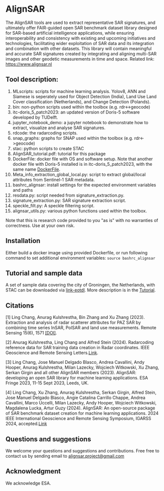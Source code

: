 # AlignSAR
The AlignSAR tools are used to extract representative SAR signatures, and ultimately offer FAIR-guided open SAR benchmark dataset library designed for SAR-based artificial intelligence applications, while ensuring interoperability and consistency with existing and upcoming initiatives and technologies, facilitating wider exploitation of SAR data and its integration and combination with other datasets. This library will contain meaningful and accurate SAR signatures created by integrating and aligning multi-SAR images and other geodetic measurements in time and space. Related link: https://www.alignsar.nl

## Tool description:
1. MLscripts: scripts for machine learning analysis. Yolov8, ANN and Siamese is seperately used for Object Detection (India), Land Use Land Cover classification (Netherlands), and Change Detection (Polands).  
2. bin: non-python scripts used within the toolbox (e.g. rdr<->geocode)
3. itc-doris_5_patch2023: an updated version of Doris-5 software developed by TUDelft.
4. jupyter_notebook_demo: a jupyter notebook to demonstrate how to extract, visualize and analyse SAR signatures.
6. rdcode: the radarcoding scripts.
7. snap_graphs: graphs for SNAP used within the toolbox (e.g. rdr<->geocode)
8. stac: python scripts to create STAC
9. AlignSAR_tutorial.pdf: tutorial for this package
10. DockerFile: docker file with OS and software setup. Note that another docker file with Doris-5 installed is in itc-doris_5_patch2023, with the same name [DockerFile](https://github.com/AlignSAR/alignSAR/blob/main/DockerFile).
11. Meta_info_extraction_global_local.py: script to extract global/local attributes from Sentinel-1 SAR metadata. 
12. bashrc_alignsar: install settings for the expected environment variables and paths
13. resdata.py: script needed from signature_extraction.py.
14. signature_extraction.py: SAR signature extraction script.
15. speckle_filt.py: A speckle filtering script.
16. alignsar_utils.py: various python functions used within the toolbox.

Note that this is research code provided to you "as is" with no warranties of correctness. Use at your own risk.

## Installation
Either build a docker image using provided Dockerfile, or run following command to set additional environment variables:
`source bashrc_alignsar`

## Tutorial and sample data
A set of sample data covering the city of Groningen, the Netherlands, with STAC can be downloaded via [link-eotdl](https://www.eotdl.com/datasets/). More description is in the [Tutorial](https://github.com/AlignSAR/alignSAR/blob/main/AlignSAR_tutorial.pdf).

## Citations
[1] Ling Chang, Anurag Kulshrestha, Bin Zhang and Xu Zhang (2023). Extraction and analysis of radar scatterer attributes for PAZ SAR by combining time series InSAR, PolSAR and land use measurements. Remote Sensing 15(6), 1571 [[DOI]](https://doi.org/10.3390/rs15061571).  

[2] Anurag Kulshrestha, Ling Chang and Alfred Stein (2024). Radarcoding reference data for SAR training data creation in Radar coordinates. IEEE Geoscience and Remote Sensing Letters.[Link](https://ieeexplore.ieee.org/document/10478187).

[3] Ling Chang, Jose Manuel Delgado Blasco, Andrea Cavallini, Andy Hooper, Anurag Kulshrestha, Milan Lazecky, Wojciech Witkowski, Xu Zhang, Serkan Girgin and all other AlignSAR members (2023). AlignSAR: developing an open SAR library for machine learning applications. ESA Fringe 2023, 11-15 Sept 2023, Leeds, UK.

[4] Ling Chang, Xu Zhang, Anurag Kulshrestha, Serkan Girgin, Alfred Stein, Jose Manuel Delgado Blasco, Angie Catalina Carrillo Chappe, Andrea Cavallini, Marco Uccelli, Milan  Lazecky, Andy Hooper, Wojciech Witkowski,  Magdalena Lucka, Artur Guzy (2024). AlignSAR: An open-source package of SAR benchmark dataset creation for machine learning applications. 2024 IEEE International Geoscience and Remote Sensing Symposium, IGARSS 2024, accepted.[Link](https://surfdrive.surf.nl/files/index.php/s/yAgIc2QQ84ht3c1)

## Questions and suggestions
We welcome your questions and suggestions and contributions. Free free to contact us by sending email to alignsar.project@gmail.com

## Acknowledgment
We acknowledge ESA. 




